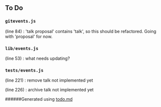 ## To Do
### ``gitevents.js``
(line 84) : 'talk proposal' contains 'talk', so this should be refactored. Going with 'proposal' for now.


### ``lib/events.js``
(line 53) : what needs updating?


### ``tests/events.js``
(line 221) : remove talk not implemented yet

(line 226) : archive talk not implemented yet

######Generated using [todo.md](https://github.com/charlesthomas/todo.md)
